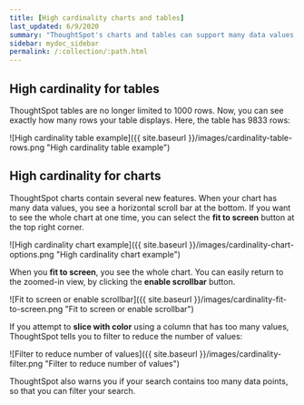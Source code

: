 ```yaml
---
title: [High cardinality charts and tables]
last_updated: 6/9/2020
summary: "ThoughtSpot's charts and tables can support many data values, and you can easily understand how much of the data your chart or table displays."
sidebar: mydoc_sidebar
permalink: /:collection/:path.html
---
```


## High cardinality for tables

ThoughtSpot tables are no longer limited to 1000 rows. Now, you can see exactly how many rows your table displays. Here, the table has 9833 rows:

![High cardinality table example]({{ site.baseurl }}/images/cardinality-table-rows.png "High cardinality table example")

## High cardinality for charts

ThoughtSpot charts contain several new features. When your chart has many data values, you see a horizontal scroll bar at the bottom. If you want to see the whole chart at one time, you can select the **fit to screen** button at the top right corner.

![High cardinality chart example]({{ site.baseurl }}/images/cardinality-chart-options.png "High cardinality chart example")

When you **fit to screen**, you see the whole chart. You can easily return to the zoomed-in view, by clicking the **enable scrollbar** button.

![Fit to screen or enable scrollbar]({{ site.baseurl }}/images/cardinality-fit-to-screen.png "Fit to screen or enable scrollbar")

If you attempt to **slice with color** using a column that has too many values, ThoughtSpot tells you to filter to reduce the number of values:

![Filter to reduce number of values]({{ site.baseurl }}/images/cardinality-filter.png "Filter to reduce number of values")

ThoughtSpot also warns you if your search contains too many data points, so that you can filter your search. 
